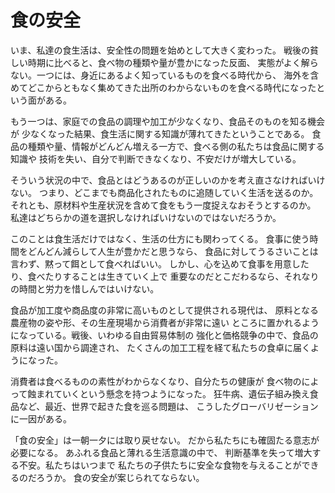 # 食の安全

いま、私達の食生活は、安全性の問題を始めとして大きく変わった。
戦後の貧しい時期に比べると、食べ物の種類や量が豊かになった反面、
実態がよく解らない。一つには、身近にあるよく知っているものを食べる時代から、
海外を含めてどこからともなく集めてきた出所のわからないものを食べる時代になったという面がある。

もう一つは、家庭での食品の調理や加工が少なくなり、食品そのものを知る機会が
少なくなった結果、食生活に関する知識が薄れてきたということである。
食品の種類や量、情報がどんどん増える一方で、食べる側の私たちは食品に関する知識や
技術を失い、自分で判断できなくなり、不安だけが増大している。

そういう状況の中で、食品とはどうあるのが正しいのかを考え直さなければいけない。
つまり、どこまでも商品化されたものに追随していく生活を送るのか。
それとも、原材料や生産状況を含めて食をもう一度捉えなおそうとするのか。
私達はどちらかの道を選択しなければいけないのではないだろうか。

このことは食生活だけではなく、生活の仕方にも関わってくる。
食事に使う時間をどんどん減らして人生が豊かだと思うなら、
食品に対してうるさいことは言わず、黙って餌として食べればいい。
しかし、心を込めて食事を用意したり、食べたりすることは生きていく上で
重要なのだとこだわるなら、それなりの時間と労力を惜しんではいけない。

食品が加工度や商品度の非常に高いものとして提供される現代は、
原料となる農産物の姿や形、その生産現場から消費者が非常に遠い
ところに置かれるようになっている。戦後、いわゆる自由貿易体制の
強化と価格競争の中で、食品の原料は遠い国から調達され、
たくさんの加工工程を経て私たちの食卓に届くようになった。

消費者は食べるものの素性がわからなくなり、自分たちの健康が
食べ物のによって蝕まれていくという懸念を持つようになった。
狂牛病、遺伝子組み換え食品など、最近、世界で起きた食を巡る問題は、
こうしたグローバリゼーションに一因がある。

「食の安全」は一朝一夕には取り戻せない。
だから私たちにも確固たる意志が必要になる。
あふれる食品と薄れる生活意識の中で、
判断基準を失って増大する不安。私たちはいつまで
私たちの子供たちに安全な食物を与えることができるのだろうか。
食の安全が案じられてならない。


